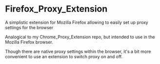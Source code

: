 # Firefox_Proxy_Extension
A simplistic extension for Mozilla Firefox allowing to easily set up proxy settings for the browser 

Analogical to my Chrome_Proxy_Extension repo, but intended to use in the Mozilla Firefox browser.

Though there are native proxy settings within the browser, it's a bit more convenient to use an extension to switch proxy on and off. 

